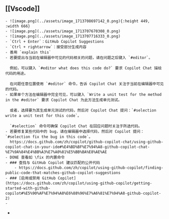 ## [[Vscode]]
	- ![image.png](../assets/image_1713708697142_0.png){:height 449, :width 666}
	- ![image.png](../assets/image_1713707670308_0.png)
	- ![image.png](../assets/image_1713707716333_0.png)
	- `Ctrl + Enter`：GitHub Copilot Suggestions
	- `Ctrl + rightarrow`：接受部分生成内容
	- 善用 `explain this`
	- 若要提出与当前在编辑器中可见的代码相关的问题，请在问题之后键入 `#editor`。
	  
	  例如，可以键入 `#editor what does this code do?` 要求 Copilot Chat 描绘代码的用途。
	  
	  在问题任意位置使用 `#editor` 命令，告诉 Copilot Chat 关注于当前在编辑器中可见的代码。
	- 如果单个方法在编辑器中完全可见，可以键入 `Write a unit test for the method in the #editor` 要求 Copilot Chat 为此方法生成单元测试。
	  
	  或者，选择要为其生成单元测试的代码，然后对 Copilot Chat 提问：`#selection write a unit test for this code`。
	  
	  `#selection` 命令可确保 Copilot Chat 在回应问题时关注于所选代码。
	- 若要修复某些代码中的 bug，请在编辑器中选择代码，然后对 Copilot 提问：`#selection fix the bug in this code`。
	  https://docs.github.com/zh/copilot/github-copilot-chat/using-github-copilot-chat-in-your-ide#%E4%BD%BF%E7%94%A8-github-copilot-chat-%E7%9A%84%E4%BB%A3%E7%A0%81%E5%BB%BA%E8%AE%AE
	- DONE 查看如 \fix 的内置命令
	- ### 查找与 GitHub Copilot 建议匹配的公开代码
		- https://docs.github.com/zh/copilot/using-github-copilot/finding-public-code-that-matches-github-copilot-suggestions
	- ### [启用或禁用 GitHub Copilot](https://docs.github.com/zh/copilot/using-github-copilot/getting-started-with-github-copilot#%E5%90%AF%E7%94%A8%E6%88%96%E7%A6%81%E7%94%A8-github-copilot-2)
	-
-